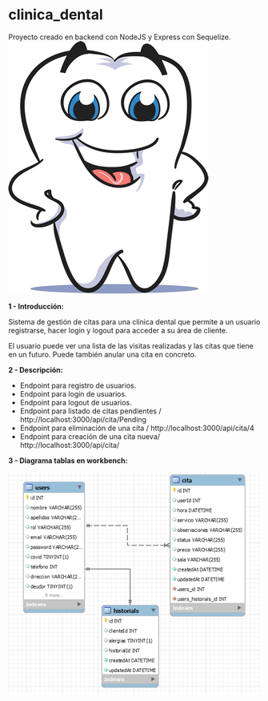 # clinica_dental
Proyecto creado en backend con NodeJS y Express con Sequelize.
![Screenshot](muela.gif)

**1 - Introducción:** 

Sistema de gestión de citas para una clínica dental que permite a un usuario registrarse, hacer login y logout para acceder a su área de cliente.

El usuario puede ver una lista de las visitas realizadas y las citas que tiene en un futuro.
Puede también anular una cita en concreto.

**2 - Descripción:**

* Endpoint para registro de usuarios.
* Endpoint para login de usuarios.
* Endpoint para logout de usuarios.
* Endpoint para listado de citas pendientes / http://localhost:3000/api/cita/Pending
* Endpoint para eliminación de una cita / http://localhost:3000/api/cita/4
* Endpoint para creación de una cita nueva/ http://localhost:3000/api/cita/

**3 - Diagrama tablas en workbench:**

![Screenshot](tablas.png)


